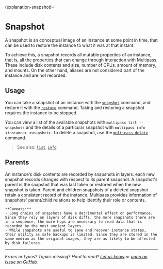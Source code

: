 (explanation-snapshot)=
# Snapshot

A snapshot is an conceptual image of an instance at some point in time, that can be used to restore the instance to what it was at that instant.

To achieve this, a snapshot records all mutable properties of an instance, that is, all the properties that can change through interaction with Multipass. These include disk contents and size, number of CPUs, amount of memory, and mounts. On the other hand, aliases are not considered part of the instance and are not recorded.

## Usage

You can take a snapshot of an instance with the [`snapshot`](/reference/command-line-interface/snapshot) command, and restore it with the [`restore`](/reference/command-line-interface/restore) command. Taking and restoring a snapshot requires the instance to be stopped.

You can view a list of the available snapshots with `multipass list --snapshots` and the details of a particular snapshot with `multipass info <instance>.<snapshot>`. To delete a snapshot, use the [`multipass delete`](/reference/command-line-interface/delete) command.

> See also: [`list`](/reference/command-line-interface/list), [`info`](/reference/command-line-interface/info)

## Parents

An instance's disk contents are recorded by snapshots in layers: each new snapshot records changes with respect to its parent snapshot. A snapshot's parent is the snapshot that was last taken or restored when the new snapshot is taken. Parent and children snapshots of a deleted snapshot retain a consistent record of the instance. Multipass provides information of snapshots' parent/child relations to help identify their role or contents.

```{caution}
**Caveats:**
- Long chains of snapshots have a detrimental effect on performance. Since they rely on layers of disk diffs, the more snapshots there are in a sequence, the more hops are necessary to read data that is recorded by the most ancient layers.
- While snapshots are useful to save and recover instance states, their utility as safe backups is limited. Since they are stored in the same medium as the original images, they are as likely to be affected by disk failures.
```

---

*Errors or typos? Topics missing? Hard to read? <a href="https://docs.google.com/forms/d/e/1FAIpQLSd0XZDU9sbOCiljceh3rO_rkp6vazy2ZsIWgx4gsvl_Sec4Ig/viewform?usp=pp_url&entry.317501128=https://canonical.com/multipass/docs/snapshot" target="_blank">Let us know</a> or <a href="https://github.com/canonical/multipass/issues/new/choose" target="_blank">open an issue on GitHub</a>.*
